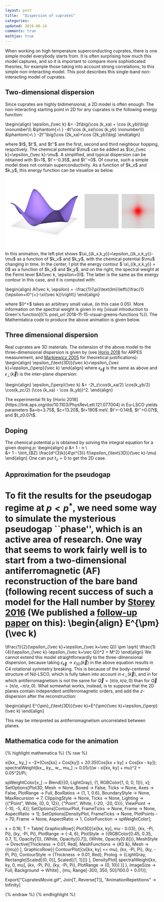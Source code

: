 ```yaml
---
layout: post
title:  "Dispersion of cuprates"
categories:
updated: 2019-08-14
comments: true
mathjax: true
---
```


When working on high temperature superconducting cuprates, there is one simple model everybody starts from. It is often surprising how much this model captures, and so it is important to compare more sophisticated theories, for example those taking into account strong correlations, to this simple non-interacting model. This post describes this single-band non-interacting model of cuprates.

## Two-dimensional dispersion

Since cuprates are highly bidimensional, a 2D model is often enough. The non-interacting starting point in 2D for any cuprates is the following energy function:
<p>
\begin{align}
\epsilon_{\vec k} 
&= 
-2t\big(\cos (k_xa) + \cos (k_yb)\big)
\nonumber\\\
&\phantom{=\ }
-4t'\cos (k_xa)\cos (k_yb)
\nonumber\\\
&\phantom{=\ }
-2t''\big(\cos (2k_xa)+\cos (2k_yb)\big)
\end{align}
</p>
where $t$, $t'$, and $t''$ are the first, second and third neighbour hopping, respctively. The chemical potential $\mu$ can be added as $\xi_{\vec k}=\epsilon_{\vec k}-\mu$. A simplified, and typical dispersion can be obtained with $t=1$, $t'=-0.35$, and $t''=0$. Of course, such a simple model does not contain superconductivity. As a function of $k_x$ and $k_y$, this energy function can be visualize as below.
<img src="/img/CupratesMovie.gif" title="Cuprates in GIF" />
In this animation, the left plot shows $\xi_{(k_x,k_y)}=\epsilon_{(k_x,k_y)}-\mu$ as a function of $k_x$ and $k_y$, with the chemical potential $\mu$ changing in time. In the center, I plot the energy contour $ \xi_{(k_x,k_y)} = 0$ as a function of $k_x$ and $k_y$, and on the right, the spectral weight at the Fermi level $A(\vec k, \epsilon=0)$. The latter is the same as the energy contour in this case, and it is computed with:
<p>
\begin{align}
A(\vec k, \epsilon) = -\frac{1}{\pi}\text{Im}\left\{\frac{1}{\epsilon+i0^{+}-\xi(\vec k)}\right\}
\end{align}
</p>
where $0^+$ takes an arbitrary small value, (in this case 0.05). More information on the spectral weight is given in my [visual introduction to Green's function]({% post_url 2018-11-15-visual-greens-functions %}). The Mathemtatica code to produce the above animation is given below. 

## Three dimensional dispersion

Real cuprates are 3D materials. The extension of the above model to the three-dimensional dispersion is given by (see [Horio 2018](https://link.aps.org/doi/10.1103/PhysRevLett.121.077004) for ARPES measurement, and [Markiewicz 2005](https://journals.aps.org/prb/abstract/10.1103/PhysRevB.72.054519) for theoretical justifications):
\begin{align}
\epsilon_{\text{3D}}(\vec k)=\epsilon_{\vec k}+\epsilon_{\perp}(\vec k)
\end{align}
where $\epsilon_{\vec k}$ is the same as above and $\epsilon_{\perp}(\vec k)$ is the inter-plane dispersion:
<p>
\begin{align}
\epsilon_{\perp}(\vec k)
&=
-2t_z\cos(k_xa/2)
\cos(k_yb/2)
\cos(k_zc/2)
(\cos (k_xa) - \cos (k_yb))^2.
\end{align}
</p>
The experimental fit by [Horio 2018](https://link.aps.org/doi/10.1103/PhysRevLett.121.077004) in Eu-LSCO yields parameters $a=b=3.75$, $c=13.20$, $t=190$ meV, 
$t'=-0.14t$, $t''=0.07t$, and $t_z0.07t$. 

## Doping

The chemical potential $\mu$ is obtained by solving the integral equation for a given doping $p$:
\begin{align}
p &= 1 - n \\\
&= 1 - \iiint_{BZ} \frac{d^{3}k}{4\pi^{3}} f(\epsilon_{\text{3D}}(\vec k)-\mu)
\end{align}
One can put $t_z=0$ to get the 2D case.

## Approximation for the pseudogap 

To fit the results for the pseudogap regime at $p\lt p^*$, we need some way to simulate the mysterious pseudogap ``phase'', which is an active area of research. One way that seems to work fairly well is to start from a two-dimensional antiferromagnetic (AF) reconstruction of the bare band (following recent success of such a model for the Hall number by [Storey 2016](https://iopscience.iop.org/article/10.1209/0295-5075/113/27003/meta) (We published a [follow-up paper](https://journals.aps.org/prb/abstract/10.1103/PhysRevB.96.125139) on this):
\begin{align}
E^{\pm}(\vec k) 
= 
\tfrac{1}{2}(\epsilon_{\vec k}+\epsilon_{\vec k+\vec Q})
\pm \sqrt{
\tfrac{1}{4}(\epsilon_{\vec k}-\epsilon_{\vec k+\vec Q})^2 + M^2}
\end{align}
We cannot extend this model straightforwardly to the three-dimensional dispersion, because taking $\epsilon_{\vec k}\rightarrow\epsilon_{\text{3D}}(\vec k)$ in the above equation results in C4 rotational symmetry breaking. This is because of the body-centered structure of Nd-LSCO, which is fully taken into account in $\epsilon_\perp(\vec k)$, and in for which antiferromagnetism is not the same for $\vec Q=(\pi/a,\pi/a,0)$ than for $\vec Q=(\pi/a,-\pi/a,0)$. What somewhat works, instead, is to suppose that the 2D planes contain independent antiferromagnetic orders, and add the $z$-dispersion after the reconstruction:  
<p>
\begin{align}
E^{\pm}_{\text{3D}}(\vec k)=E^{\pm}(\vec k)+\epsilon_{\perp}(\vec k)
\end{align}
</p>
This may be interpreted as antiferromagnetism uncorrelated between planes.


## Mathematica code for the animation

{% highlight mathematica %}
{% raw  %}

xi[kx_, ky_] = -2*(Cos[kx] + Cos[ky]) + 
   2*0.35*(Cos[kx + ky] + Cos[kx - ky]);
spectralWeight[kx_, ky_, w_, mu_] := 
  0.05/((w - xi[kx, ky] + mu)^2 + 0.05^2)/Pi;

spWeightColor[x_] := 
  Blend[{{0, LightGray}, {1, RGBColor[1, 0, 0, 1]}}, x];
SetOptions[Plot3D, Mesh -> None, Boxed -> False, Ticks -> None, 
  Axes -> False, PlotRange -> Full, BoxRatios -> {1, 1, 0.6}, 
  BoundaryStyle -> None, MaxRecursion -> 7, ClippingStyle -> None, 
  Ticks -> None, 
  Lighting -> {{"Point", White, {0, 0, 12}}, {"Point", 
     White, {-20, -20, 0}}}, ViewPoint -> {-10, -5, 4}];
SetOptions[ContourPlot, FrameTicks -> None, Frame -> None, 
  AspectRatio -> 1];
SetOptions[DensityPlot, FrameTicks -> None, PlotPoints -> 70, 
  Frame -> None, AspectRatio -> 1, ColorFunction -> spWeightColor];

x = 0.16;
T = Table[
   GraphicsRow[{
     Plot3D[{xi[kx, ky], mu - 0.03}, {kx, -Pi, Pi}, {ky, -Pi, Pi}, 
      PlotRange -> {-4, 6}, 
      PlotStyle -> {{RGBColor[0.45, 0.35, 0.7, 1], 
         Opacity[1]}, {White, Opacity[0.7]}, {White, Opacity[0.8]}}, 
      MeshStyle -> Directive[Thickness -> 0.01, Red], 
      MeshFunctions -> {#3 &}, Mesh -> {{mu}}
      ],
     GraphicsRow[{
       ContourPlot[{xi[kx, ky] == mu}, {kx, -Pi, Pi}, {ky, -Pi, Pi}, 
        ContourStyle -> {Thickness -> 0.01, Red}, 
        Prolog -> {LightGray, 
          Rectangle[Scaled[{0, 0}], Scaled[{1, 1}]]}
        ],
       DensityPlot[
        spectralWeight[kx, ky, 0, mu], {kx, -Pi, Pi}, {ky, -Pi, Pi}, 
        PlotRange -> {0, 10}]
       }]
     }, ImageSize -> Full, Background -> White]
   , {mu, Range[-300, 350, 50]/100.0 + 0.01}];

Export["CupratesMovie.gif", Join[T, Reverse[T]], 
 "AnimationRepetitions" -> Infinity]

{% endraw %}
{% endhighlight %}

